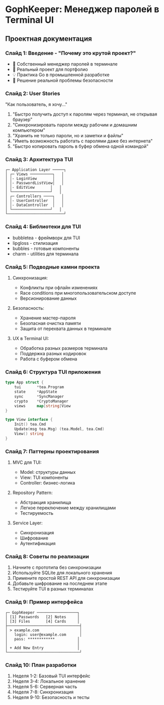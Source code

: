 # GophKeeper: Менеджер паролей в Terminal UI
## Проектная документация

### Слайд 1: Введение - "Почему это крутой проект?"
- 🔐 Собственный менеджер паролей в терминале
- 🚀 Реальный проект для портфолио
- 💡 Практика Go в промышленной разработке
- 🎯 Решение реальной проблемы безопасности

### Слайд 2: User Stories
"Как пользователь, я хочу..."
1. "Быстро получить доступ к паролям через терминал, не открывая браузер"
2. "Синхронизировать пароли между рабочим и домашним компьютером"
3. "Хранить не только пароли, но и заметки и файлы"
4. "Иметь возможность работать с паролями даже без интернета"
5. "Быстро копировать пароль в буфер обмена одной командой"

### Слайд 3: Архитектура TUI
```
┌─ Application Layer ─────┐
│ ┌─ Views ──────────┐   │
│ │- LoginView       │   │
│ │- PasswordListView│   │
│ │- EditView       │   │
│ └─────────────────┘   │
│ ┌─ Controllers ────┐   │
│ │- UserController  │   │
│ │- DataController  │   │
│ └─────────────────┘   │
└─────────────────────────┘
```

### Слайд 4: Библиотеки для TUI
- bubbletea - фреймворк для TUI
- lipgloss - стилизация
- bubbles - готовые компоненты
- charm - utilities для терминала

### Слайд 5: Подводные камни проекта
1. Синхронизация:
   - Конфликты при офлайн изменениях
   - Race conditions при многопользовательском доступе
   - Версионирование данных

2. Безопасность:
   - Хранение мастер-пароля
   - Безопасная очистка памяти
   - Защита от перехвата данных в терминале

3. UX в Terminal UI:
   - Обработка разных размеров терминала
   - Поддержка разных кодировок
   - Работа с буфером обмена

### Слайд 6: Структура TUI приложения
```go
type App struct {
    tui       *tea.Program
    state     *AppState
    sync      *SyncManager
    crypto    *CryptoManager
    views     map[string]View
}

type View interface {
    Init() tea.Cmd
    Update(msg tea.Msg) (tea.Model, tea.Cmd)
    View() string
}
```

### Слайд 7: Паттерны проектирования
1. MVC для TUI:
   - Model: структуры данных
   - View: TUI компоненты
   - Controller: бизнес-логика

2. Repository Pattern:
   - Абстракция хранилища
   - Легкое переключение между хранилищами
   - Тестируемость

3. Service Layer:
   - Синхронизация
   - Шифрование
   - Аутентификация

### Слайд 8: Советы по реализации
1. Начните с прототипа без синхронизации
2. Используйте SQLite для локального хранения
3. Примените простой REST API для синхронизации
4. Добавьте шифрование на последнем этапе
5. Тестируйте TUI в разных терминалах

### Слайд 9: Пример интерфейса
```
┌─ GophKeeper ──────────────────┐
│ [1] Passwords   [2] Notes     │
│ [3] Files       [4] Cards     │
├────────────────────────────────┤
│ > example.com                  │
│   login: user@example.com      │
│   pass: ************          │
│                               │
│ + Add New Entry               │
└────────────────────────────────┘
```

### Слайд 10: План разработки
1. Неделя 1-2: Базовый TUI интерфейс
2. Неделя 3-4: Локальное хранение
3. Неделя 5-6: Серверная часть
4. Неделя 7-8: Синхронизация
5. Неделя 9-10: Безопасность и тесты